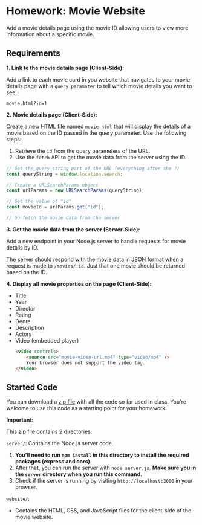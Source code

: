 # Homework: Movie Website

Add a movie details page using the movie ID allowing users to view more information about a specific movie.

## Requirements

**1. Link to the movie details page (Client-Side):**

Add a link to each movie card in you website that navigates to your movie details page with a `query paramater` to tell which movie details you want to see:

`movie.html?id=1`

**2. Movie details page (Client-Side):**

Create a new HTML file named `movie.html` that will display the details of a movie based on the ID passed in the query parameter. Use the following steps:

1. Retrieve the `id` from the query parameters of the URL.
2. Use the `fetch` API to get the movie data from the server using the ID.

```javascript
// Get the query string part of the URL (everything after the ?)
const queryString = window.location.search;

// Create a URLSearchParams object
const urlParams = new URLSearchParams(queryString);

// Get the value of "id"
const movieId = urlParams.get("id");

// Go fetch the movie data from the server
```

**3. Get the movie data from the server (Server-Side):**

Add a new endpoint in your Node.js server to handle requests for movie details by ID.

The server should respond with the movie data in JSON format when a request is made to `/movies/:id`. Just that one movie should be returned based on the ID.

**4. Display all movie properties on the page (Client-Side):**

-   Title
-   Year
-   Director
-   Rating
-   Genre
-   Description
-   Actors
-   Video (embedded player)
    ```html
    <video controls>
        <source src="movie-video-url.mp4" type="video/mp4" />
        Your browser does not support the video tag.
    </video>
    ```

## Started Code

You can download a [zip file](./movie-website-v3.zip) with all the code so far used in class. You're welcome to use this code as a starting point for your homework.

**Important:**

This zip file contains 2 directories:

`server/`: Contains the Node.js server code.

1.  **You'll need to run `npm install` in this directory to install the required packages (express and cors).**
2.  After that, you can run the server with `node server.js`. **Make sure you in the `server` directory when you run this command.**
3.  Check if the server is running by visiting `http://localhost:3000` in your browser.

`website/`:

-   Contains the HTML, CSS, and JavaScript files for the client-side of the movie website.
